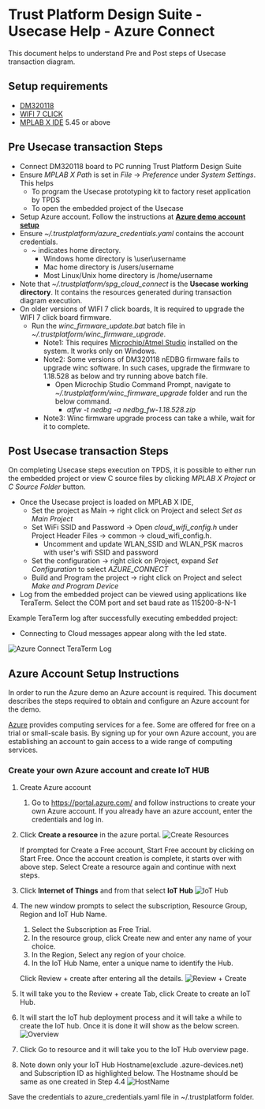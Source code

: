 # Trust Platform Design Suite - Usecase Help - Azure Connect

This document helps to understand Pre and Post steps of Usecase transaction diagram.

## Setup requirements
 - [DM320118](https://www.microchip.com/developmenttools/ProductDetails/DM320118)
 - [WIFI 7 CLICK](https://www.mikroe.com/wifi-7-click)
 - [MPLAB X IDE](https://www.microchip.com/en-us/development-tools-tools-and-software/mplab-x-ide) 5.45 or above

## Pre Usecase transaction Steps
 - Connect DM320118 board to PC running Trust Platform Design Suite
 - Ensure *MPLAB X Path* is set in *File* -> *Preference* under *System Settings*. This helps
    - To program the Usecase prototyping kit to factory reset application by TPDS
    - To open the embedded project of the Usecase
 - Setup Azure account. Follow the instructions at [**Azure demo account setup**](#azure-account-setup-instructions)
 - Ensure *~/.trustplatform/azure_credentials.yaml* contains the account credentials.
    - ~ indicates home directory.
        - Windows home directory is \user\username
        - Mac home directory is /users/username
        - Most Linux/Unix home directory is /home/username
 - Note that *~/.trustplatform/spg_cloud_connect* is the **Usecase working directory**. It contains the resources generated during transaction diagram execution.
 - On older versions of WIFI 7 click boards, It is required to upgrade the WIFI 7 click board firmware.
    - Run the *winc_firmware_update.bat* batch file in *~/.trustplatform/winc_firmware_upgrade*.
        - Note1: This requires [Microchip/Atmel Studio](https://www.microchip.com/en-us/development-tools-tools-and-software/microchip-studio-for-avr-and-sam-devices) installed on the system. It works only on Windows.
        - Note2: Some versions of DM320118 nEDBG firmware fails to upgrade winc software. In such cases, upgrade the firmware to 1.18.528 as below and try running above batch file.
            - Open Microchip Studio Command Prompt, navigate to *~/.trustplatform/winc_firmware_upgrade* folder and run the below command.
                - *atfw -t nedbg -a nedbg_fw-1.18.528.zip*
        - Note3: Winc firmware upgrade process can take a while, wait for it to complete.

## Post Usecase transaction Steps
On completing Usecase steps execution on TPDS, it is possible to either run the embedded project or view C source files by clicking *MPLAB X Project* or *C Source Folder* button.

- Once the Usecase project is loaded on MPLAB X IDE,
    - Set the project as Main -> right click on Project and select *Set as Main Project*
    - Set WiFi SSID and Password -> Open *cloud_wifi_config.h* under Project Header Files -> common -> cloud_wifi_config.h.
        - Uncomment and update WLAN_SSID and WLAN_PSK macros with user's wifi SSID and password
    - Set the configuration -> right click on Project, expand *Set Configuration* to select *AZURE_CONNECT*
    - Build and Program the project -> right click on Project and select *Make and Program Device*
- Log from the embedded project can be viewed using applications like TeraTerm. Select the COM port and set baud rate as 115200-8-N-1

Example TeraTerm log after successfully executing embedded project:

- Connecting to Cloud messages appear along with the led state.

![Azure Connect TeraTerm Log](images/azure_ttlog.png "Azure Connect TeraTerm Log")

## Azure Account Setup Instructions

In order to run the Azure demo an Azure account is required. This document describes the steps required to obtain and configure an Azure account for the demo.

[Azure](https://azure.microsoft.com/en-in/overview/iot/) provides computing services for a fee. Some are offered for free on a trial or small-scale basis. By signing up for your own Azure account, you are establishing an account to gain access to a wide range of computing services.

### Create your own Azure account and create IoT HUB
1. Create Azure account
    1. Go to https://portal.azure.com/ and follow instructions to create your own Azure account. If you already have an azure account, enter the credentials and log in.

2. Click **Create a resource** in the azure portal.
    ![Create Resources](images/azure/create_resources.png "Create Resources")

    If prompted for Create a Free account, Start Free account by clicking on Start Free. Once the account creation is complete, it starts over with above step. Select Create a resource again and continue with next steps.

3. Click **Internet of Things** and from that select **IoT Hub**
    ![IoT Hub](images/azure/iot_hub.png "IoT Hub")

4. The new window prompts to select the subscription, Resource Group, Region and IoT Hub Name.
    1. Select the Subscription as Free Trial.
    2. In the resource group, click Create new and enter any name of your choice.
    3. In the Region, Select any region of your choice.
    4. In the IoT Hub Name, enter a unique name to identify the Hub.

    Click Review + create after entering all the details.
    ![Review + Create](images/azure/review_create.png "Review + Create")

5. It will take you to the Review + create Tab, click Create to create an IoT Hub.
6. It will start the IoT hub deployment process and it will take a while to create the IoT hub. Once it is done it will show as the below screen.
    ![Overview](images/azure/overview.png "Overview")

7. Click Go to resource and it will take you to the IoT Hub overview page.
8. Note down only your IoT Hub Hostname(exclude .azure-devices.net) and Subscription ID as highlighted below. The Hostname should be same as one created in Step 4.4
    ![HostName](images/azure/host_name.png "HostName")

Save the credentials to azure_credentials.yaml file in ~/.trustplatform folder.